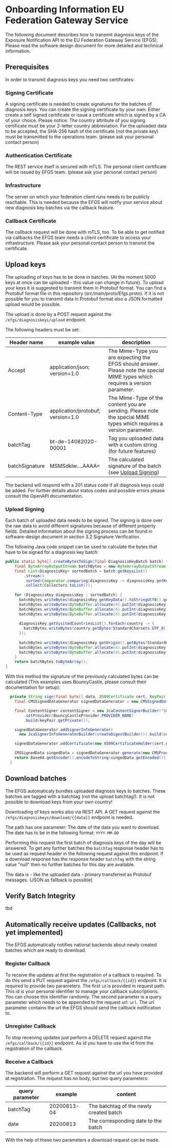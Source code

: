 # Onboarding Information EU Federation Gateway Service
The following document describes how to transmit diagnosis keys of the Exposure Notification API to the EU Federation Gateway Service (EFGS).
Please read the software design document for more detailed and technical information.

## Prerequisites
In order to transmit diagnosis keys you need two certificates:

### Signing Certificate
A signing certificate is needed to create signatures for the batches of diagnosis keys.
You can create the signing certificate by your own.
Either create a self signed certificate or issue a certificate which is signed by a CA of your choice.
Please notice: The country attribute of you signing certificate must be your 2-letter country abbreviation. 
For the uploaded data to be accepted, the SHA-256 hash of the certificate (not the private key) must be transmitted to the operations team. (please ask your personal contact person)

### Authentication Certificate
The REST service itself is secured with mTLS. The personal client certificate will be issued by EFGS team. (please ask your personal contact person)

### Infrastructure
The server on which your federation client runs needs to be publicly reachable.
This is needed because the EFGS will notify your service about new diagnosis key batches via the callback feature.

### Callback Certificate
The callback request will be done with mTLS, too.
To be able to get notified via callbacks the EFGS team needs a client certificate to access your infrastructure.
Please ask your personal contact person to transmit the certificate.

## Upload keys
The uploading of keys has to be done in batches. (At the moment 5000 keys at once can be uploaded - this value can change in future).
To upload your keys it is suggested to transmit them in Protobuf format. You can find a Protobuf format file in this repository (src/main/proto/Efgs.proto).
If it is not possible for you to transmit data in Protobuf format also a JSON formatted upload would be possible.

The upload is done by a POST request against the ```/efgs/diagnosiskeys/upload``` endpoint.

The following headers must be set:

| Header name | example value | description |
| --- | --- | --- |
| Accept | application/json; version=1.0 | The Mime-Type you are expecting the EFGS should answer. Please note the special MIME types which requires a version parameter. |
| Content-Type | application/protobuf; version=1.0 | The Mime-Type of the content you are sending. Please note the special MIME types which requires a version parameter. |
| batchTag | bt-de-14082020-00001 | Tag you uploaded data with a custom string (for future features) |
| batchSignature | MSMSdklw....AAAA= | The calculated signature of the batch (see [Upload Signing](#upload-signing)) |

The backend will respond with a 201 status code if all diagnosis keys could be added. For further details about status codes and possible errors please consult the OpenAPI documentation.

### Upload Signing

Each batch of uploaded data needs to be signed. The signing is done over the raw data to avoid different signatures because of different property fields.
Detailed information about the signing process can be found in software-design document in section 3.2 Signature Verification.

The following Java code snippet can be used to calculate the bytes that have to be signed for a diagnosis key batch:

```java
public static byte[] createBytesToSign(final DiagnosisKeyBatch batch) {
    final ByteArrayOutputStream batchBytes = new ByteArrayOutputStream();
    final List<DiagnosisKey> sortedBatch = batch.getKeysList()
        .stream()
        .sorted(Comparator.comparing(diagnosisKey -> diagnosisKey.getKeyData().toStringUtf8()))
        .collect(Collectors.toList());
    
    for (DiagnosisKey diagnosisKey : sortedBatch) {
      batchBytes.writeBytes(diagnosisKey.getKeyData().toStringUtf8().getBytes(StandardCharsets.UTF_8));
      batchBytes.writeBytes(ByteBuffer.allocate(4).putInt(diagnosisKey.getRollingStartIntervalNumber()).array());
      batchBytes.writeBytes(ByteBuffer.allocate(4).putInt(diagnosisKey.getRollingPeriod()).array());
      batchBytes.writeBytes(ByteBuffer.allocate(4).putInt(diagnosisKey.getTransmissionRiskLevel()).array());
    
      diagnosisKey.getVisitedCountriesList().forEach(country -> {
        batchBytes.writeBytes(country.getBytes(StandardCharsets.UTF_8));
      });
    
      batchBytes.writeBytes(diagnosisKey.getOrigin().getBytes(StandardCharsets.UTF_8));
      batchBytes.writeBytes(ByteBuffer.allocate(4).putInt(diagnosisKey.getReportTypeValue()).array());
      batchBytes.writeBytes(ByteBuffer.allocate(4).putInt(diagnosisKey.getDaysSinceOnsetOfSymptoms()).array());
    }
    return batchBytes.toByteArray();
}
```

With this method the signature of the previously calculated bytes can be calculated (This examples uses BouncyCastle, please consult their documentation for setup):

```java
  private String sign(final byte[] data, X509Certificate cert, KeyPair keyPair) throws CertificateEncodingException, OperatorCreationException, IOException, CMSException {
    final CMSSignedDataGenerator signedDataGenerator = new CMSSignedDataGenerator();

    final ContentSigner contentSigner = new JcaContentSignerBuilder("SHA1withRSA")
        .setProvider(BouncyCastleProvider.PROVIDER_NAME)
        .build(keyPair.getPrivate());

    signedDataGenerator.addSignerInfoGenerator(
      new JcaSignerInfoGeneratorBuilder(createDigestBuilder()).build(contentSigner, cert));

    signedDataGenerator.addCertificate(new X509CertificateHolder(cert.getEncoded()));

    CMSSignedData singedData = signedDataGenerator.generate(new CMSProcessableByteArray(data), false);
    return Base64.getEncoder().encodeToString(singedData.getEncoded());
  }
```

## Download batches
The EFGS automaticaly bundles uploaded diagnosis keys to batches.
These batches are tagged with a batchtag (not the upload batchtag!).
It is not possible to download keys from your own country!

Downloading of keys works also via REST API. A GET request against the ```/efgs/diagnosiskeys/download/{{data}}``` endpoint is needed.

The path has one parameter: The date of the data you want to download. The date has to be in the following format: ```YYYY-MM-DD```

Performing this request the first batch of diagnosis keys of the day will be answered.
To get any further batches the ```batchTag``` response header has to be used as request header in the following request against this endpoint.
If a download response has the response header ```batchTag``` with the string value "null" then no further batches for this day are available.

The data is - like the uploaded data - primary transferred as Protobuf messages. (JSON as fallback is possible)

## Verify Batch Integrity

tbd

## Automatically receive updates (Callbacks, not yet implemented)
The EFGS automatically notifies national backends about newly created batches which are ready to download.

### Register Callback
To receive the updates at first the registration of a callback is required. To do this send a PUT request against the ```/efgs/callback/{{id}}``` endpoint.
It is required to provide two parameters.
The first ```id``` is provided in request path. This id is your personal identifier to manage your callback subscriptions. You can choose this identifier randomly.
The second parameter is a query parameter which needs to be appended to the request url: ```url```. The url parameter contains the url the EFGS should send the callback notification to.

### Unregister Callback
To stop receiving updates just perform a DELETE request against the ```/efgs/callback/{{id}}``` endpoint. As id you have to use the id from the registration of the callback.

### Receive a Callback
The backend will perform a GET request against the url you have provided at registration. The request has no body, but two query parameters:

| query parameter | example | content |
| --- | --- | --- |
| batchTag | 20200813-04 | The batchtag of the newly created batch |
| date | 20200813 | The corresponding date to the batch |

With the help of these two parameters a download request can be made.
 


